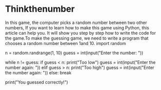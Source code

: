 # Thinkthenumber
In this game, the computer picks a random number between two other numbers, If you want to learn how to make this game using Python, this article can help you. It will show you step by step how to write the code for the game.To make the guessing game, we need to write a program that chooses a random number between 1and 10.
import random

n = random.randrange(1, 10)
guess = int(input("Enter the number: "))

while n != guess:
    if guess < n:
        print("Too low")
        guess = int(input("Enter the number again: "))
    elif guess > n:
        print("Too high")
        guess = int(input("Enter the number again: "))
    else:
        break

print("You guessed correctly!")
